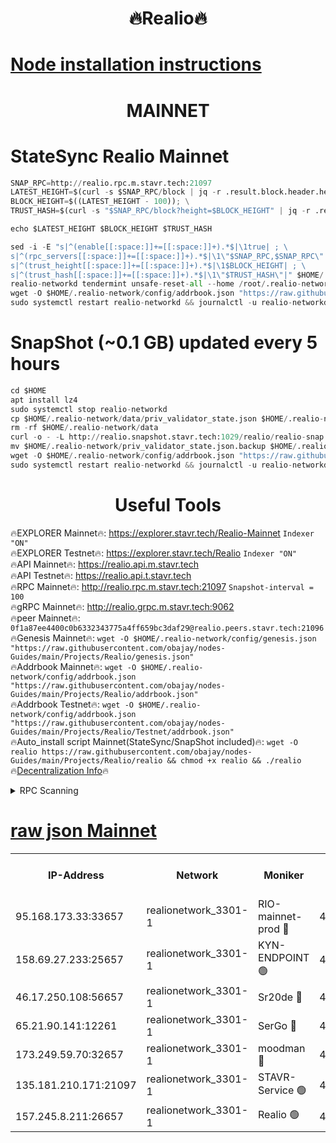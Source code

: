 <h1 align="center"> 🔥Realio🔥</h1>

[Node installation instructions](https://github.com/obajay/nodes-Guides/tree/main/Projects/Realio)
=

<h1 align="center"> MAINNET</h1>

# StateSync Realio Mainnet
```python
SNAP_RPC=http://realio.rpc.m.stavr.tech:21097
LATEST_HEIGHT=$(curl -s $SNAP_RPC/block | jq -r .result.block.header.height); \
BLOCK_HEIGHT=$((LATEST_HEIGHT - 100)); \
TRUST_HASH=$(curl -s "$SNAP_RPC/block?height=$BLOCK_HEIGHT" | jq -r .result.block_id.hash)

echo $LATEST_HEIGHT $BLOCK_HEIGHT $TRUST_HASH

sed -i -E "s|^(enable[[:space:]]+=[[:space:]]+).*$|\1true| ; \
s|^(rpc_servers[[:space:]]+=[[:space:]]+).*$|\1\"$SNAP_RPC,$SNAP_RPC\"| ; \
s|^(trust_height[[:space:]]+=[[:space:]]+).*$|\1$BLOCK_HEIGHT| ; \
s|^(trust_hash[[:space:]]+=[[:space:]]+).*$|\1\"$TRUST_HASH\"|" $HOME/.realio-network/config/config.toml
realio-networkd tendermint unsafe-reset-all --home /root/.realio-network
wget -O $HOME/.realio-network/config/addrbook.json "https://raw.githubusercontent.com/obajay/nodes-Guides/main/Projects/Realio/addrbook.json"
sudo systemctl restart realio-networkd && journalctl -u realio-networkd -f -o cat
```
# SnapShot (~0.1 GB) updated every 5 hours
```python
cd $HOME
apt install lz4
sudo systemctl stop realio-networkd
cp $HOME/.realio-network/data/priv_validator_state.json $HOME/.realio-network/priv_validator_state.json.backup
rm -rf $HOME/.realio-network/data
curl -o - -L http://realio.snapshot.stavr.tech:1029/realio/realio-snap.tar.lz4 | lz4 -c -d - | tar -x -C $HOME/.realio-network --strip-components 2
mv $HOME/.realio-network/priv_validator_state.json.backup $HOME/.realio-network/data/priv_validator_state.json
wget -O $HOME/.realio-network/config/addrbook.json "https://raw.githubusercontent.com/obajay/nodes-Guides/main/Projects/Realio/addrbook.json"
sudo systemctl restart realio-networkd && journalctl -u realio-networkd -f -o cat
```
 <h1 align="center"> Useful Tools</h1>

🔥EXPLORER Mainnet🔥:       https://explorer.stavr.tech/Realio-Mainnet  `Indexer "ON"` \
🔥EXPLORER Testnet🔥:         https://explorer.stavr.tech/Realio             `Indexer "ON"` \
🔥API Mainnet🔥:                    https://realio.api.m.stavr.tech \
🔥API Testnet🔥:                      https://realio.api.t.stavr.tech \
🔥RPC Mainnet🔥:                   http://realio.rpc.m.stavr.tech:21097              `Snapshot-interval = 100` \
🔥gRPC Mainnet🔥:                 http://realio.grpc.m.stavr.tech:9062 \
🔥peer Mainnet🔥:                   `0f1a87ee4400c0b6332343775a4ff659bc3daf29@realio.peers.stavr.tech:21096` \
🔥Genesis Mainnet🔥:     ```wget -O $HOME/.realio-network/config/genesis.json "https://raw.githubusercontent.com/obajay/nodes-Guides/main/Projects/Realio/genesis.json"``` \
🔥Addrbook Mainnet🔥:    ```wget -O $HOME/.realio-network/config/addrbook.json "https://raw.githubusercontent.com/obajay/nodes-Guides/main/Projects/Realio/addrbook.json"``` \
🔥Addrbook Testnet🔥:    ```wget -O $HOME/.realio-network/config/addrbook.json "https://raw.githubusercontent.com/obajay/nodes-Guides/main/Projects/Realio/Testnet/addrbook.json"``` \
🔥Auto_install script Mainnet(StateSync/SnapShot included)🔥: ```wget -O realio https://raw.githubusercontent.com/obajay/nodes-Guides/main/Projects/Realio/realio && chmod +x realio && ./realio``` \
🔥[Decentralization Info](https://github.com/obajay/StateSync-snapshots/tree/main/Projects/Realio/Decentralization)🔥

<details>
<summary>RPC Scanning</summary>

<h2 align="center"> We scan nodes in real time every 4 hours. And we provide the final result of RPC endpoints.
We cannot influence the operation of these nodes in any way. </h2>


```python
If Voting Power is higher than 0 --> then the Node is a validator of the network and may be subject to attack and be a potential threat to the chain.
```
```python
We marked such validators with a red symbol
```

</details>

[raw json Mainnet](https://rpc-check.realiom.stavr.tech/realiom/rpc-realiom-result.json)
=


<table><tr><th>IP-Address</th><th>Network</th><th>Moniker</th><th>Latest Block Height</th><th>Earliest Block Height</th><th>Catching Up</th><th>Tx Index</th><th>Voting Power</th><th>Scan Time</th></tr><tr><td>95.168.173.33:33657</td><td>realionetwork_3301-1</td><td>RIO-mainnet-prod 🔴</td><td>4843886</td><td>3944101</td><td>False</td><td>on</td><td>66906</td><td>2024-01-23T01:22:57.152395180UTC</td></tr><tr><td>158.69.27.233:25657</td><td>realionetwork_3301-1</td><td>KYN-ENDPOINT 🟢</td><td>4843887</td><td>4224001</td><td>False</td><td>on</td><td>0</td><td>2024-01-23T01:23:02.824981899UTC</td></tr><tr><td>46.17.250.108:56657</td><td>realionetwork_3301-1</td><td>Sr20de 🔴</td><td>4843886</td><td>4639101</td><td>False</td><td>on</td><td>129047</td><td>2024-01-23T01:22:57.613093801UTC</td></tr><tr><td>65.21.90.141:12261</td><td>realionetwork_3301-1</td><td>SerGo 🔴</td><td>4843886</td><td>4743886</td><td>False</td><td>off</td><td>86877</td><td>2024-01-23T01:22:56.892996288UTC</td></tr><tr><td>173.249.59.70:32657</td><td>realionetwork_3301-1</td><td>moodman 🔴</td><td>4843887</td><td>4743887</td><td>False</td><td>off</td><td>107019</td><td>2024-01-23T01:23:03.179657877UTC</td></tr><tr><td>135.181.210.171:21097</td><td>realionetwork_3301-1</td><td>STAVR-Service 🟢</td><td>4843886</td><td>4747001</td><td>False</td><td>on</td><td>0</td><td>2024-01-23T01:22:58.000796974UTC</td></tr><tr><td>157.245.8.211:26657</td><td>realionetwork_3301-1</td><td>Realio 🟢</td><td>4843887</td><td>4840801</td><td>False</td><td>off</td><td>0</td><td>2024-01-23T01:23:05.894318879UTC</td></tr></table>

